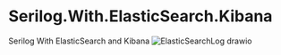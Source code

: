 # Serilog.With.ElasticSearch.Kibana
Serilog With ElasticSearch and Kibana
![ElasticSearchLog drawio](https://github.com/user-attachments/assets/405bc4d6-408f-4953-89ee-d0aaf640ae52)

